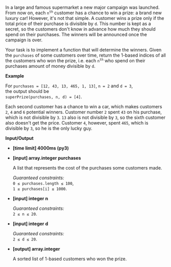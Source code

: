 <div class="markdown"><p>In a large and famous supermarket a new major campaign was launched. From now on, each <code>n<sup>th</sup></code> customer has a chance to win a prize: a brand new luxury car! However, it's not that simple. A customer wins a prize only if the total price of their purchase is divisible by <code>d</code>. This number is kept as a secret, so the customers don't know in advance how much they should spend on their purchases. The winners will be announced once the campaign is over.</p>
<p>Your task is to implement a function that will determine the winners. Given the <code>purchases</code> of some customers over time, return the 1-based indices of all the customers who won the prize, i.e. each <code>n<sup>th</sup></code> who spend on their purchases amount of money divisible by <code>d</code>.</p>
<p><strong>Example</strong></p>
<p>For <code>purchases = [12, 43, 13, 465, 1, 13]</code>, <code>n = 2</code> and <code>d = 3</code>,<br>
the output should be<br>
<code>superPrize(purchases, n, d) = [4]</code>.</p>
<p>Each second customer has a chance to win a car, which makes customers <code>2</code>, <code>4</code> and <code>6</code> potential winners. Customer number <code>2</code> spent <code>43</code> on his purchase, which is not divisible by <code>3</code>. <code>13</code> also is not divisible by <code>3</code>, so the sixth customer also doesn't get the price. Customer <code>4</code>, however, spent <code>465</code>, which is divisible by <code>3</code>, so he is the only lucky guy.</p>
<p><strong>Input/Output</strong></p>
<ul>
<li><strong>[time limit] 4000ms (py3)</strong></li>
</ul>
<ul>
<li>
<p><strong>[input] array.integer purchases</strong></p>
<p>A list that represents the cost of the purchases some customers made.</p>
<p><em>Guaranteed constraints:</em><br>
<code>0 ≤ purchases.length ≤ 100</code>,<br>
<code>1 ≤ purchases[i] ≤ 1000</code>.</p>
</li>
<li>
<p><strong>[input] integer n</strong></p>
<p><em>Guaranteed constraints:</em><br>
<code>2 ≤ n ≤ 20</code>.</p>
</li>
<li>
<p><strong>[input] integer d</strong></p>
<p><em>Guaranteed constraints:</em><br>
<code>2 ≤ d ≤ 20</code>.</p>
</li>
<li>
<p><strong>[output] array.integer</strong></p>
<p>A sorted list of 1-based customers who won the prize.</p>
</li>
</ul>
</div>